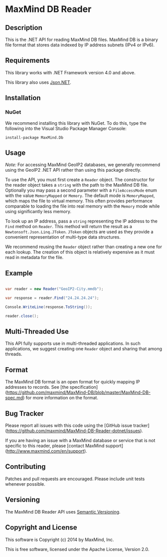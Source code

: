 # MaxMind DB Reader #

## Description ##

This is the .NET API for reading MaxMind DB files. MaxMind DB is a binary file
format that stores data indexed by IP address subnets (IPv4 or IPv6).

## Requirements ##

This library works with .NET Framework version 4.0 and above.

This library also uses [Json.NET](http://json.codeplex.com/).

## Installation ##

### NuGet ###

We recommend installing this library with NuGet. To do this, type the
following into the Visual Studio Package Manager Console:

```
install-package MaxMind.Db
```

## Usage ##

*Note:* For accessing MaxMind GeoIP2 databases, we generally recommend using
the GeoIP2 .NET API rather than using this package directly.

To use the API, you must first create a `Reader` object. The constructor for
the reader object takes a `string` with the path to the MaxMind DB file.
Optionally you may pass a second parameter with a `FileAccessMode` enum with
the value `MemoryMapped` or `Memory`. The default mode is `MemoryMapped`,
which maps the file to virtual memory. This often provides performance
comparable to loading the file into real memory with the `Memory`  mode while
using significantly less memory.

To look up an IP address, pass a `string` representing the IP address to the
`Find` method on `Reader`. This method will return the result as a
`Newtonsoft.Json.Linq.JToken`. `JToken` objects are used as they provide a
convenient representation of multi-type data structures.

We recommend reusing the `Reader` object rather than creating a new one for
each lookup. The creation of this object is relatively expensive as it must
read in metadata for the file.

## Example ##

```csharp

var reader = new Reader("GeoIP2-City.mmdb");

var response = reader.Find("24.24.24.24");

Console.WriteLine(response.ToString());

reader.close();

```

## Multi-Threaded Use ##

This API fully supports use in multi-threaded applications. In such
applications, we suggest creating one `Reader` object and sharing that among
threads.

## Format ##

The MaxMind DB format is an open format for quickly mapping IP addresses to
records. See [the specification]
(https://github.com/maxmind/MaxMind-DB/blob/master/MaxMind-DB-spec.md)
for more information on the format.

## Bug Tracker ##

Please report all issues with this code using the [GitHub issue tracker]
(https://github.com/maxmind/MaxMind-DB-Reader-dotnet/issues).

If you are having an issue with a MaxMind database or service that is not
specific to this reader, please [contact MaxMind support]
(http://www.maxmind.com/en/support).

## Contributing ##

Patches and pull requests are encouraged. Please include unit tests whenever
possible.

## Versioning ##

The MaxMind DB Reader API uses [Semantic Versioning](http://semver.org/).

## Copyright and License ##

This software is Copyright (c) 2014 by MaxMind, Inc.

This is free software, licensed under the Apache License, Version 2.0.
